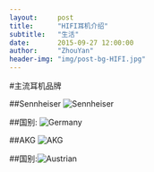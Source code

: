 ```yaml
---
layout:     post
title:      "HIFI耳机介绍"
subtitle:   "生活"
date:       2015-09-27 12:00:00
author:     "ZhouYan"
header-img: "img/post-bg-HIFI.jpg"
---
```


#主流耳机品牌

##Sennheiser ![Sennheiser](http://www.geekzhou.com/bimg/20150927Sennheiser.png)

##国别: ![Germany](http://www.geekzhou.com/bimg/20150927Germany.png)

##AKG ![AKG](http://www.geekzhou.com/bimg/20150927AKG.png)

##国别:![Austrian](http://www.geekzhou.com/bimg/20150927Austrian.png)
